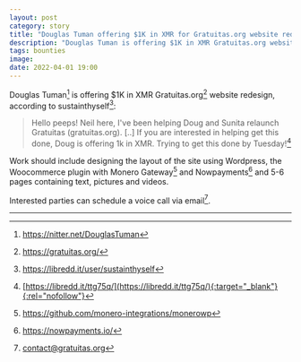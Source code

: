 ```yaml
---
layout: post
category: story
title: "Douglas Tuman offering $1K in XMR for Gratuitas.org website redesign"
description: "Douglas Tuman is offering $1K in XMR Gratuitas.org website redesign, according to sustainthyself."
tags: bounties
image: 
date: 2022-04-01 19:00
---
```


Douglas Tuman[^1] is offering $1K in XMR Gratuitas.org[^2] website redesign, according to sustainthyself[^3]:

> Hello peeps! Neil here, I've been helping Doug and Sunita relaunch Gratuitas (gratuitas.org). [..] If you are interested in helping get this done, Doug is offering 1k in XMR. Trying to get this done by Tuesday![^4]

Work should include designing the layout of the site using Wordpress, the Woocommerce plugin with Monero Gateway[^5] and Nowpayments[^6] and 5-6 pages containing text, pictures and videos.

Interested parties can schedule a voice call via email[^7].

---

[^1]: https://nitter.net/DouglasTuman
[^2]: https://gratuitas.org/
[^3]: https://libredd.it/user/sustainthyself
[^4]: [https://libredd.it/ttg75q/](https://libredd.it/ttg75q/){:target="_blank"}{:rel="nofollow"}
[^5]: https://github.com/monero-integrations/monerowp
[^6]: https://nowpayments.io/
[^7]: contact@gratuitas.org
